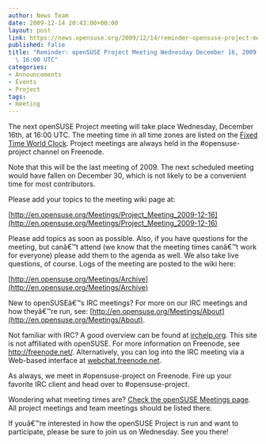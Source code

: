 ```yaml
---
author: News Team
date: 2009-12-14 20:43:00+00:00
layout: post
link: https://news.opensuse.org/2009/12/14/reminder-opensuse-project-meeting-wednesday-december-16-2009-at-1600-utc/
published: false
title: "Reminder: openSUSE Project Meeting Wednesday December 16, 2009 at\
  \ 16:00 UTC"
categories:
- Announcements
- Events
- Project
tags:
- meeting
---
```

The next openSUSE Project meeting will take place Wednesday, December 16th, at 16:00 UTC. The meeting time in all time zones are listed on the [Fixed Time World Clock](http://bit.ly/83uGLw). Project meetings are always held in the #opensuse-project channel on Freenode.

Note that this will be the last meeting of 2009. The next scheduled meeting would have fallen on December 30, which is not likely to be a convenient time for most contributors.

Please add your topics to the meeting wiki page at:

[http://en.opensuse.org/Meetings/Project_Meeting_2009-12-16](http://en.opensuse.org/Meetings/Project_Meeting_2009-12-16)

Please add topics as soon as possible. Also, if you have questions for the meeting, but canâ€™t attend (we know that the meeting times canâ€™t work for everyone) please add them to the agenda as well. We also take live questions, of course. Logs of the meeting are posted to the wiki here:

[http://en.opensuse.org/Meetings/Archive](http://en.opensuse.org/Meetings/Archive)

New to openSUSEâ€™s IRC meetings? For more on our IRC meetings and how theyâ€™re run, see: [http://en.opensuse.org/Meetings/About](http://en.opensuse.org/Meetings/About).

Not familiar with IRC? A good overview can be found at [irchelp.org](http://www.irchelp.org/). This site is not affiliated with openSUSE. For more information on Freenode, see http://freenode.net/. Alternatively, you can log into the IRC meeting via a Web-based interface at [webchat.freenode.net](http://webchat.freenode.net/?channels=opensuse-project).

As always, we meet in #opensuse-project on Freenode. Fire up your favorite IRC client and head over to #opensuse-project.

Wondering what meeting times are? [Check the openSUSE Meetings page](http://en.opensuse.org/Meetings). All project meetings and team meetings should be listed there.

If youâ€™re interested in how the openSUSE Project is run and want to participate, please be sure to join us on Wednesday. See you there!		
